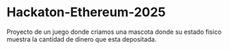 # Hackaton-Ethereum-2025
Proyecto de un juego donde criamos una mascota donde su estado fisico muestra la cantidad de dinero que esta depositada.
